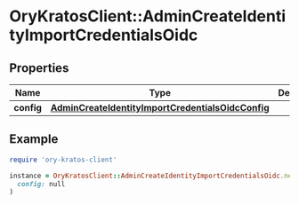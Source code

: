 # OryKratosClient::AdminCreateIdentityImportCredentialsOidc

## Properties

| Name | Type | Description | Notes |
| ---- | ---- | ----------- | ----- |
| **config** | [**AdminCreateIdentityImportCredentialsOidcConfig**](AdminCreateIdentityImportCredentialsOidcConfig.md) |  | [optional] |

## Example

```ruby
require 'ory-kratos-client'

instance = OryKratosClient::AdminCreateIdentityImportCredentialsOidc.new(
  config: null
)
```

